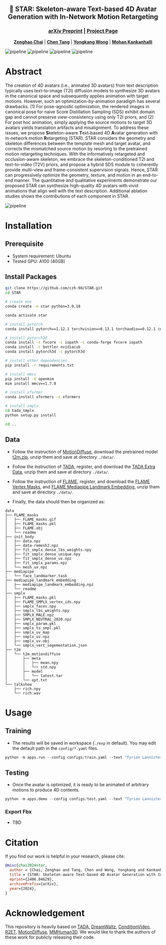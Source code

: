 <p align="center">
<h2 align="center">&#127775; STAR: Skeleton-aware Text-based 4D Avatar Generation with In-Network Motion Retargeting</h2>
<h3 align="center"><a href="https://arxiv.org/abs/2406.04629">arXiv Preprint</a> | <a href="https://star-avatar.github.io/">Project Page</a></h3>
<p align="center">
<a href="https://zenghaochai.com/"><strong>Zenghao Chai</strong></a>
|  
<a href="https://www.chentang.cc/#"><strong>Chen Tang</strong></a>
|
<a href="https://sites.google.com/site/yongkangwong"><strong>Yongkang Wong</strong></a>
|
<a href="https://www.comp.nus.edu.sg/~mohan/"><strong>Mohan Kankanhalli</strong></a>
</p>

![pipeline](./assets/teaser.jpg)
![pipeline](./assets/teaser2.jpg)
![pipeline](./assets/teaser3.jpg)
![pipeline](./assets/teaser4.jpg)


# Abstract
The creation of 4D avatars (i.e., animated 3D avatars) from text description typically uses text-to-image (T2I) diffusion models to synthesize 3D avatars in the canonical space and subsequently applies animation with target motions. However, such an optimization-by-animation paradigm has several drawbacks. (1) For pose-agnostic optimization, the rendered images in canonical pose for naive Score Distillation Sampling (SDS) exhibit domain gap and cannot preserve view-consistency using only T2I priors, and (2) For post hoc animation, simply applying the source motions to target 3D avatars yields translation artifacts and misalignment. To address these issues, we propose <strong>S</strong>keleton-aware <strong>T</strong>ext-based 4D <strong>A</strong>vatar generation with in-network motion <strong>R</strong>etargeting (STAR). STAR considers the geometry and skeleton differences between the template mesh and target avatar, and corrects the mismatched source motion by resorting to the pretrained motion retargeting techniques. With the informatively retargeted and occlusion-aware skeleton, we embrace the skeleton-conditioned T2I and text-to-video (T2V) priors, and propose a hybrid SDS module to coherently provide multi-view and frame-consistent supervision signals. Hence, STAR can progressively optimize the geometry, texture, and motion in an end-to-end manner. The quantitative and qualitative experiments demonstrate our proposed STAR can synthesize high-quality 4D avatars with vivid animations that align well with the text description. Additional ablation studies shows the contributions of each component in STAR.

![pipeline](./assets/pipeline.jpg)

# Installation

## Prerequisite
- System requirement: Ubuntu
- Tested GPU: A100 (40GB)

## Install Packages
```bash
git clone https://github.com/czh-98/STAR.git
cd STAR 

# create env
conda create -n star python=3.9.18

conda activate star 

# install pytorch
conda install pytorch==1.12.1 torchvision==0.13.1 torchaudio==0.12.1 cudatoolkit=11.6 -c pytorch -c conda-forge

# install pytorch3d
conda install -c fvcore -c iopath -c conda-forge fvcore iopath
conda install -c bottler nvidiacub
conda install pytorch3d -c pytorch3d

# install other dependencies
pip install -r requirements.txt

# install mmcv
pip install -U openmim
mim install mmcv==1.7.0

# install xformer
conda install xformers -c xformers

# install smplx
cd tada_smplx
python setup.py install 

cd ..
```

## Data

- Follow the instruction of [MotionDiffuse](https://github.com/mingyuan-zhang/MotionDiffuse), download the pretrained model [t2m.zip](https://drive.google.com/file/d/1VVzvuoS8Vwk4tBMM16Ca9eb3KkMamA5F/view?usp=drive_link), unzip them and save at directory `./data/`.

- Follow the instruction of [TADA](https://tada.is.tue.mpg.de/), register, and download the
[TADA Extra Data](https://download.is.tue.mpg.de/download.php?domain=tada&resume=1&sfile=tada_extra_data.zip), unzip them and save at directory `./data/`.

- Follow the instruction of [FLAME](https://flame.is.tue.mpg.de/), register, and download the [FLAME Vertex Masks](https://files.is.tue.mpg.de/tbolkart/FLAME/FLAME_masks.zip), and [FLAME Mediapipe Landmark Embedding](https://files.is.tue.mpg.de/tbolkart/FLAME/mediapipe_landmark_embedding.zip), unzip them and save at directory `./data/`.

- Finally, the data should then be organized as:

```
data
├── FLAME_masks
│   ├── FLAME_masks.gif
│   ├── FLAME_masks.pkl
│   ├── FLAME.obj
│   └── readme
├── init_body
│   ├── data.npz
│   ├── data-remesh2.npz
│   ├── fit_smplx_dense_lbs_weights.npy
│   ├── fit_smplx_dense_unique.npy
│   ├── fit_smplx_dense_uv.npz
│   ├── fit_smplx_params.npz
│   └── mesh_uv.npz
├── mediapipe
│   └── face_landmarker.task
├── mediapipe_landmark_embedding
│   ├── mediapipe_landmark_embedding.npz
│   └── readme
├── smplx
│   ├── FLAME_masks.pkl
│   ├── FLAME_SMPLX_vertex_ids.npy
│   ├── smplx_faces.npy
│   ├── smplx_lbs_weights.npy
│   ├── SMPLX_MALE.npz
│   ├── SMPLX_NEUTRAL_2020.npz
│   ├── smplx_param.pkl
│   ├── smplx_to_smpl.pkl
│   ├── smplx_uv_map
│   ├── smplx_uv.npz
│   ├── smplx_uv.obj
│   └── smplx_vert_segementation.json
├── t2m
│   └── t2m_motiondiffuse
│       ├── meta
│       │   ├── mean.npy
│       │   └── std.npy
│       ├── model
│       │   └── latest.tar
│       └── opt.txt
└── talkshow
    ├── rich.npy
    └── rich.wav
```

</details>

 
# Usage 

## Training 

- The results will be saved in workspace (`./exp` in default). You may edit the default path in the `config/*.yaml` files.
```python 
python -m apps.run --config configs/train.yaml --text "Tyrion Lannister in Game of Thrones wearing black leather jacket, he/she is performing extreme acrobat while raising hands and kicking quickly" --description demo --t2m_model mdiffuse
``` 

## Testing

- Once the avatar is optimized, it is ready to be animated of arbitrary motions to produce 4D contents.

```python
python -m apps.demo --config configs/test.yaml --text "Tyrion Lannister in Game of Thrones wearing black leather jacket, he/she is performing extreme acrobat while raising hands and kicking quickly" --description demo --t2m_model mdiffuse
```


### Export Fbx

- TBD


# Citation
If you find our work is helpful in your research, please cite:

```bibtex
@misc{chai2024star,
  author = {Chai, Zenghao and Tang, Chen and Wong, Yongkang and Kankanhalli, Mohan},
  title = {STAR: Skeleton-aware Text-based 4D Avatar Generation with In-Network Motion Retargeting},
  eprint={2406.04629},
  archivePrefix={arXiv},
  year={2024},
}
```




# Acknowledgement

This repository is heavily based on [TADA](https://github.com/TingtingLiao/TADA), [DreamWaltz](https://github.com/IDEA-Research/DreamWaltz), [ConditionVideo](https://github.com/pengbo807/ConditionVideo), [R2ET](https://github.com/Kebii/R2ET), [MotionDiffuse](https://github.com/mingyuan-zhang/MotionDiffuse.git), [MMHuman3D](https://github.com/open-mmlab/mmhuman3d). We would like to thank the authors of these work for publicly releasing their code.




